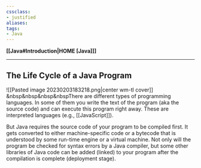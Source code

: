 ```yaml
---
cssclass:
- justified
aliases:
tags:
- Java
---
```

**[[Java#Introduction|HOME [Java]]]**

---
## The Life Cycle of a Java Program
![[Pasted image 20230203183218.png|center wm-tl cover]]
&nbsp&nbsp&nbsp&nbspThere are different types of programming languages. In some of them you write the text of the program (aka the source code) and can execute this program right away. These are interpreted languages (e.g., [[JavaScript]]).

But Java requires the source code of your program to be compiled first. It gets converted to either machine-specific code or a bytecode that is understood by some run-time engine or a virtual machine. Not only will the program be checked for syntax errors by a Java compiler, but some other libraries of Java code can be added (linked) to your program after the compilation is complete (deployment stage).